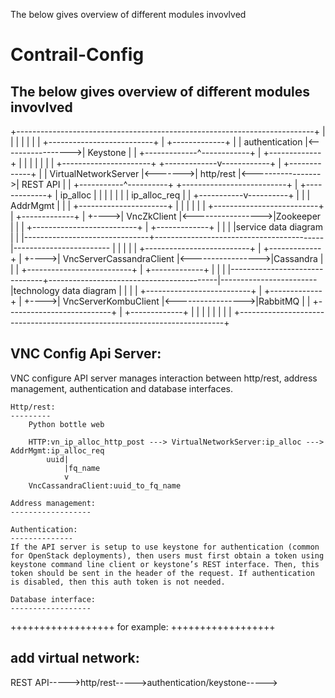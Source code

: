 The below gives overview of different modules invovlved

# Contrail-Config
## The below gives overview of different modules invovlved

   +--------------------------------------------------------------------------+
   |                                                                          |
   |                                                                          |
   |                                                                          |
   |                                     +--------------------------+         |         +-------------+
   |                                     |      authentication      |<----------------->|  Keystone   |
   |                                     +-------------^------------+         |         +-------------+
   |                                                   |                      |
   |                                                   |                      |
   |    +----------------------+         +-------------v------------+         |         +-------------+
   |    | VirtualNetworkServer |<------->|         http/rest        |<----------------->|  REST API   |
   |    +-----------^----------+         +--------------------------+         |         +-------------+
   |       ip_alloc |                                                         |
   |                |                                                         |
   |                | ip_alloc_req                                            |
   |    +-----------v----------+                                              |
   |    |       AddrMgmt       |                                              |
   |    +----------------------+                                              |
   |                                                                          |
   |                                                                          |
   |                                     +--------------------------+         |         +-------------+
   |                               +---->|        VncZkClient       |<----------------->|Zookeeper    |
   |                               |     +--------------------------+         |         +-------------+
   |                               |                                          |
   |service data diagram           |                                          |
   |-------------------------------+------------------------------------------|------------------------
   |                               |                                          |
   |                               |     +--------------------------+         |         +-------------+
   |                               +---->| VncServerCassandraClient |<----------------->|Cassandra    |
   |                               |     +--------------------------+         |         +-------------+
   |                               |                                          |
   |-------------------------------+------------------------------------------|------------------------
   |technology data diagram        |                                          |
   |                               |     +--------------------------+         |         +-------------+
   |                               +---->|    VncServerKombuClient  |<----------------->|RabbitMQ     |
   |                                     +--------------------------+         |         +-------------+
   |                                                                          |
   |                                                                          |
   |                                                                          |
   |                                                                          |
   +--------------------------------------------------------------------------+

VNC Config Api Server:
---------------------
VNC configure API server manages interaction
between http/rest, address management, authentication and database interfaces.

    Http/rest:
    ---------
    	Python bottle web

    	HTTP:vn_ip_alloc_http_post ---> VirtualNetworkServer:ip_alloc ---> AddrMgmt:ip_alloc_req
            uuid|
                |fq_name
                v
      	VncCassandraClient:uuid_to_fq_name

    Address management:
    ------------------

    Authentication:
    --------------
    If the API server is setup to use keystone for authentication (common for OpenStack deployments), then users must first obtain a token using keystone command line client or keystone’s REST interface. Then, this token should be sent in the header of the request. If authentication is disabled, then this auth token is not needed.

    Database interface:
    ------------------


++++++++++++++++++
    for example:
++++++++++++++++++

add virtual network:
-------------------
REST API----->http/rest----->authentication/keystone----->
